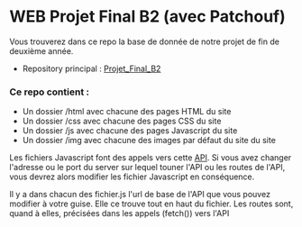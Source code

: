 # WEB Projet Final B2 (avec Patchouf)

Vous trouverez dans ce repo la base de donnée de notre projet de fin de deuxième année.

- Repository principal : [Projet_Final_B2](https://github.com/Patchouf/Projet_B2)

### Ce repo contient : 
- Un dossier /html avec chacune des pages HTML du site
- Un dossier /css avec chacune des pages CSS du site
- Un dossier /js avec chacune des pages Javascript du site
- Un dossier /img avec chacune des images par défaut du site du site

Les fichiers Javascript font des appels vers cette [API](https://github.com/Yann-Fournier/API_Projet_Final_B2). Si vous avez changer l'adresse ou le port du server sur lequel touner l'API ou les routes de l'API, vous devrez alors modifier les fichier Javascript en conséquence. 

Il y a dans chacun des fichier.js l'url de base de l'API que vous pouvez modifier à votre guise. Elle ce trouve tout en haut du fichier. Les routes sont, quand à elles, précisées dans les appels (fetch()) vers l'API
